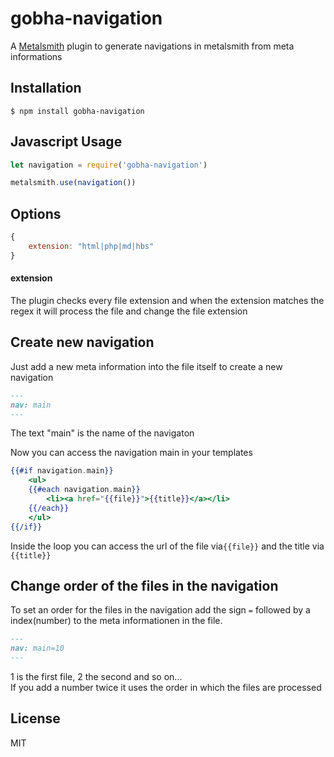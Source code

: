 # gobha-navigation

A [Metalsmith](www.metalsmith.io) plugin to generate navigations in metalsmith from meta informations

## Installation

	$ npm install gobha-navigation

## Javascript Usage

```js
let navigation = require('gobha-navigation')

metalsmith.use(navigation())
```

## Options

```js
{
	extension: "html|php|md|hbs"
}
```
#### extension

The plugin checks every file extension and when the extension matches the regex it will process the file and change the file extension

## Create new navigation

Just add a new meta information into the file itself to create a new navigation

```md
---
nav: main
---
```

The text "main" is the name of the navigaton

Now you can access the navigation main in your templates

``` hbs
{{#if navigation.main}}
	<ul>
	{{#each navigation.main}}
		<li><a href="{{file}}">{{title}}</a></li>
	{{/each}}
	</ul>
{{/if}}
```

Inside the loop you can access the url of the file via`{{file}}` and the title via `{{title}}`

## Change order of the files in the navigation

To set an order for the files in the navigation add the sign `=` followed by a index(number) to the meta informationen in the file. 

```md
---
nav: main=10
---
```

1 is the first file, 2 the second and so on...  
If you add a number twice it uses the order in which the files are processed


## License
MIT